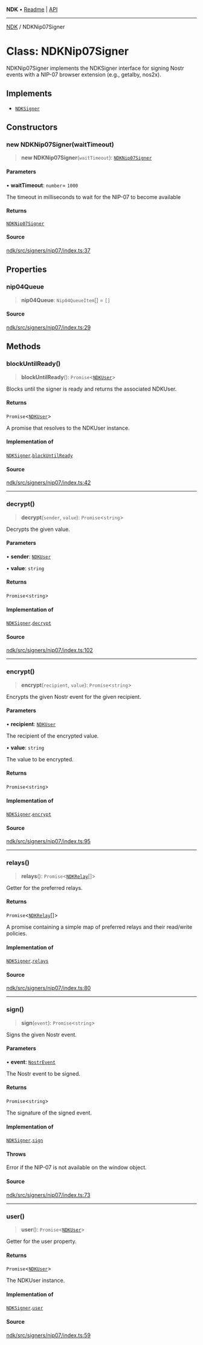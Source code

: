 **NDK** • [Readme](../README.md) \| [API](../globals.md)

***

[NDK](../README.md) / NDKNip07Signer

# Class: NDKNip07Signer

NDKNip07Signer implements the NDKSigner interface for signing Nostr events
with a NIP-07 browser extension (e.g., getalby, nos2x).

## Implements

- [`NDKSigner`](../interfaces/NDKSigner.md)

## Constructors

### new NDKNip07Signer(waitTimeout)

> **new NDKNip07Signer**(`waitTimeout`): [`NDKNip07Signer`](NDKNip07Signer.md)

#### Parameters

• **waitTimeout**: `number`= `1000`

The timeout in milliseconds to wait for the NIP-07 to become available

#### Returns

[`NDKNip07Signer`](NDKNip07Signer.md)

#### Source

[ndk/src/signers/nip07/index.ts:37](https://github.com/nostr-dev-kit/ndk/blob/d04eef3/ndk/src/signers/nip07/index.ts#L37)

## Properties

### nip04Queue

> **nip04Queue**: `Nip04QueueItem`[] = `[]`

#### Source

[ndk/src/signers/nip07/index.ts:29](https://github.com/nostr-dev-kit/ndk/blob/d04eef3/ndk/src/signers/nip07/index.ts#L29)

## Methods

### blockUntilReady()

> **blockUntilReady**(): `Promise`\<[`NDKUser`](NDKUser.md)\>

Blocks until the signer is ready and returns the associated NDKUser.

#### Returns

`Promise`\<[`NDKUser`](NDKUser.md)\>

A promise that resolves to the NDKUser instance.

#### Implementation of

[`NDKSigner`](../interfaces/NDKSigner.md).[`blockUntilReady`](../interfaces/NDKSigner.md#blockuntilready)

#### Source

[ndk/src/signers/nip07/index.ts:42](https://github.com/nostr-dev-kit/ndk/blob/d04eef3/ndk/src/signers/nip07/index.ts#L42)

***

### decrypt()

> **decrypt**(`sender`, `value`): `Promise`\<`string`\>

Decrypts the given value.

#### Parameters

• **sender**: [`NDKUser`](NDKUser.md)

• **value**: `string`

#### Returns

`Promise`\<`string`\>

#### Implementation of

[`NDKSigner`](../interfaces/NDKSigner.md).[`decrypt`](../interfaces/NDKSigner.md#decrypt)

#### Source

[ndk/src/signers/nip07/index.ts:102](https://github.com/nostr-dev-kit/ndk/blob/d04eef3/ndk/src/signers/nip07/index.ts#L102)

***

### encrypt()

> **encrypt**(`recipient`, `value`): `Promise`\<`string`\>

Encrypts the given Nostr event for the given recipient.

#### Parameters

• **recipient**: [`NDKUser`](NDKUser.md)

The recipient of the encrypted value.

• **value**: `string`

The value to be encrypted.

#### Returns

`Promise`\<`string`\>

#### Implementation of

[`NDKSigner`](../interfaces/NDKSigner.md).[`encrypt`](../interfaces/NDKSigner.md#encrypt)

#### Source

[ndk/src/signers/nip07/index.ts:95](https://github.com/nostr-dev-kit/ndk/blob/d04eef3/ndk/src/signers/nip07/index.ts#L95)

***

### relays()

> **relays**(): `Promise`\<[`NDKRelay`](NDKRelay.md)[]\>

Getter for the preferred relays.

#### Returns

`Promise`\<[`NDKRelay`](NDKRelay.md)[]\>

A promise containing a simple map of preferred relays and their read/write policies.

#### Implementation of

[`NDKSigner`](../interfaces/NDKSigner.md).[`relays`](../interfaces/NDKSigner.md#relays)

#### Source

[ndk/src/signers/nip07/index.ts:80](https://github.com/nostr-dev-kit/ndk/blob/d04eef3/ndk/src/signers/nip07/index.ts#L80)

***

### sign()

> **sign**(`event`): `Promise`\<`string`\>

Signs the given Nostr event.

#### Parameters

• **event**: [`NostrEvent`](../type-aliases/NostrEvent.md)

The Nostr event to be signed.

#### Returns

`Promise`\<`string`\>

The signature of the signed event.

#### Implementation of

[`NDKSigner`](../interfaces/NDKSigner.md).[`sign`](../interfaces/NDKSigner.md#sign)

#### Throws

Error if the NIP-07 is not available on the window object.

#### Source

[ndk/src/signers/nip07/index.ts:73](https://github.com/nostr-dev-kit/ndk/blob/d04eef3/ndk/src/signers/nip07/index.ts#L73)

***

### user()

> **user**(): `Promise`\<[`NDKUser`](NDKUser.md)\>

Getter for the user property.

#### Returns

`Promise`\<[`NDKUser`](NDKUser.md)\>

The NDKUser instance.

#### Implementation of

[`NDKSigner`](../interfaces/NDKSigner.md).[`user`](../interfaces/NDKSigner.md#user)

#### Source

[ndk/src/signers/nip07/index.ts:59](https://github.com/nostr-dev-kit/ndk/blob/d04eef3/ndk/src/signers/nip07/index.ts#L59)
